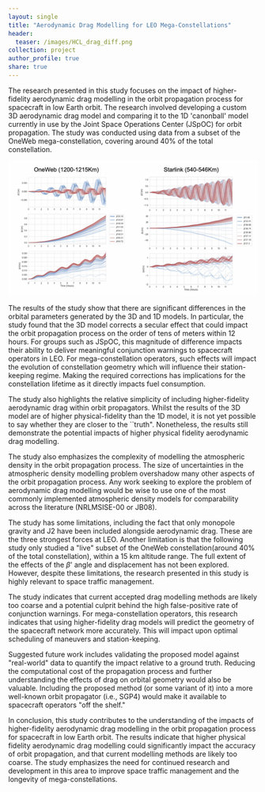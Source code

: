 ```yaml
---
layout: single
title: "Aerodynamic Drag Modelling for LEO Mega-Constellations"
header:
  teaser: /images/HCL_drag_diff.png
collection: project
author_profile: true
share: true
---
```




The research presented in this study focuses on the impact of higher-fidelity aerodynamic drag modelling in the orbit propagation process for spacecraft in low Earth orbit. The research involved developing a custom 3D aerodynamic drag model and comparing it to the 1D 'canonball' model currently in use by the Joint Space Operations Center (JSpOC) for orbit propagation. The study was conducted using data from a subset of the OneWeb mega-constellation, covering around 40% of the total constellation.

![Height, Cross-track and along-track differences caused by drag mismodelling](https://raw.githubusercontent.com/CharlesPlusC/CharlesPlusC.github.io/master/images/HCL_drag_diff.png)

The results of the study show that there are significant differences in the orbital parameters generated by the 3D and 1D models. In particular, the study found that the 3D model corrects a secular effect that could impact the orbit propagation process on the order of tens of meters within 12 hours. For groups such as JSpOC, this magnitude of difference impacts their ability to deliver meaningful conjunction warnings to spacecraft operators in LEO. For mega-constellation operators, such effects will impact the evolution of constellation geometry which will influence their station-keeping regime. Making the required corrections has implications for the constellation lifetime as it directly impacts fuel consumption.

The study also highlights the relative simplicity of including higher-fidelity aerodynamic drag within orbit propagators. Whilst the results of the 3D model are of higher physical-fidelity than the 1D model, it is not yet possible to say whether they are closer to the ``truth". Nonetheless, the results still demonstrate the potential impacts of higher physical fidelity aerodynamic drag modelling.

The study also emphasizes the complexity of modelling the atmospheric density in the orbit propagation process. The size of uncertainties in the atmospheric density modelling problem overshadow many other aspects of the orbit propagation process. Any work seeking to explore the problem of aerodynamic drag modelling would be wise to use one of the most commonly implemented atmospheric density models for comparability across the literature (NRLMSISE-00 or JB08).

The study has some limitations, including the fact that only monopole gravity and J2 have been included alongside aerodynamic drag. These are the three strongest forces at LEO. Another limitation is that the following study only studied a "live" subset of the OneWeb constellation(around 40% of the total constellation), within a 15 km altitude range. The full extent of the effects of the $\beta$' angle and displacement has not been explored. However, despite these limitations, the research presented in this study is highly relevant to space traffic management.

The study indicates that current accepted drag modelling methods are likely too coarse and a potential culprit behind the high false-positive rate of conjunction warnings. For mega-constellation operators, this research indicates that using higher-fidelity drag models will predict the geometry of the spacecraft network more accurately. This will impact upon optimal scheduling of maneuvers and station-keeping.

Suggested future work includes validating the proposed model against "real-world" data to quantify the impact relative to a ground truth. Reducing the computational cost of the propagation process and further understanding the effects of drag on orbital geometry would also be valuable. Including the proposed method (or some variant of it) into a more well-known orbit propagator (i.e., SGP4) would make it available to spacecraft operators "off the shelf."

In conclusion, this study contributes to the understanding of the impacts of higher-fidelity aerodynamic drag modelling in the orbit propagation process for spacecraft in low Earth orbit. The results indicate that higher physical fidelity aerodynamic drag modelling could significantly impact the accuracy of orbit propagation, and that current modelling methods are likely too coarse. The study emphasizes the need for continued research and development in this area to improve space traffic management and the longevity of mega-constellations.